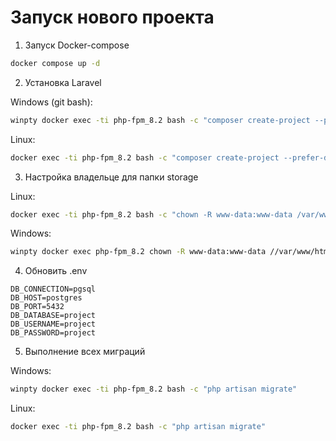 # Запуск нового проекта

1. Запуск Docker-compose

```bash
docker compose up -d
```

2. Установка Laravel

Windows (git bash):
```bash
winpty docker exec -ti php-fpm_8.2 bash -c "composer create-project --prefer-dist laravel/laravel ."
```

Linux:
```bash
docker exec -ti php-fpm_8.2 bash -c "composer create-project --prefer-dist laravel/laravel ."
```

3. Настройка владельце для папки storage

Linux:
```bash
docker exec -ti php-fpm_8.2 bash -c "chown -R www-data:www-data /var/www/html/storage"
```

Windows:
```bash
winpty docker exec php-fpm_8.2 chown -R www-data:www-data //var/www/html/storage
```



4. Обновить .env

```env
DB_CONNECTION=pgsql
DB_HOST=postgres
DB_PORT=5432
DB_DATABASE=project
DB_USERNAME=project
DB_PASSWORD=project
```

5. Выполнение всех миграций

Windows:
```bash
winpty docker exec -ti php-fpm_8.2 bash -c "php artisan migrate"
```

Linux:
```bash
docker exec -ti php-fpm_8.2 bash -c "php artisan migrate"
```
